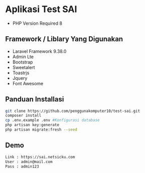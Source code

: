 # Aplikasi Test SAI
- PHP Version Required 8

## Framework / Liblary Yang Digunakan
* Laravel Framework 9.38.0
* Admin Lte 
* Bootstrap
* Sweetalert
* Toastrjs
* Jquery
* Font Awesome

## Panduan Installasi
```bash
git clone https://github.com/penggunakomputer10/test-sai.git
composer install
cp .env.example .env #Konfigurasi database
php artisan key:generate
php artisan migrate:fresh --seed
```
## Demo
```bash
Link : https://sai.netsicku.com
User : admin@mail.com
Pass : admin123
```